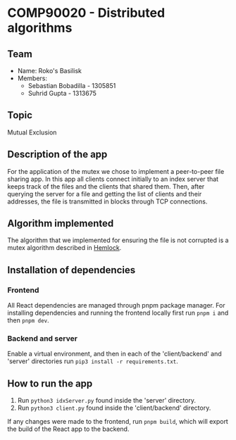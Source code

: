 # COMP90020 - Distributed algorithms

## Team
- Name: Roko's Basilisk
- Members:
  - Sebastian Bobadilla - 1305851
  - Suhrid Gupta - 1313675

## Topic
Mutual Exclusion

## Description of the app
For the application of the mutex we chose to implement a peer-to-peer file
sharing app. In this app all clients connect initially to an index server
that keeps track of the files and the clients that shared them. Then, 
after querying the server for a file and getting the list of clients and their
addresses, the file is transmitted in blocks through TCP connections.

## Algorithm implemented
The algorithm that we implemented for ensuring the file is not corrupted
is a mutex algorithm described in [Hemlock](https://dl.acm.org/doi/10.1145/3409964.3461805).

## Installation of dependencies
### Frontend
All React dependencies are managed through pnpm package manager. For installing
dependencies and running the frontend locally first run ```pnpm i``` and then ```pnpm dev```.
### Backend and server
Enable a virtual environment, and then in each of the 'client/backend' and 'server'
directories run ```pip3 install -r requirements.txt```.

## How to run the app
1. Run ```python3 idxServer.py``` found inside the 'server' directory.
2. Run ```python3 client.py``` found inside the 'client/backend' directory.

If any changes were made to the frontend, run ```pnpm build```, which will
export the build of the React app to the backend.